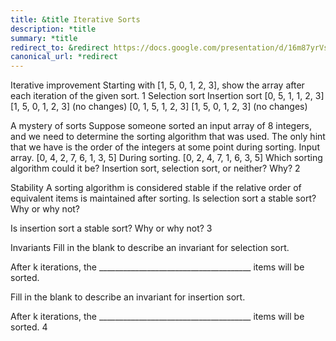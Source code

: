```yaml
---
title: &title Iterative Sorts
description: *title
summary: *title
redirect_to: &redirect https://docs.google.com/presentation/d/16m87yrVshMG_XJmF6qYHfWVJCbZMOFffSr-7Fwb6PpQ/edit?usp=sharing
canonical_url: *redirect
---
```


Iterative improvement
Starting with [1, 5, 0, 1, 2, 3], show the array after each iteration of the given sort.
1
Selection sort
Insertion sort
[0, 5, 1, 1, 2, 3]
[1, 5, 0, 1, 2, 3] (no changes)
[0, 1, 5, 1, 2, 3]
[1, 5, 0, 1, 2, 3] (no changes)

A mystery of sorts
Suppose someone sorted an input array of 8 integers, and we need to determine the sorting algorithm that was used. The only hint that we have is the order of the integers at some point during sorting.
Input array.		[0, 4, 2, 7, 6, 1, 3, 5]
During sorting.	[0, 2, 4, 7, 1, 6, 3, 5]
Which sorting algorithm could it be? Insertion sort, selection sort, or neither? Why?
2

Stability
A sorting algorithm is considered stable if the relative order of equivalent items is maintained after sorting.
Is selection sort a stable sort? Why or why not?



Is insertion sort a stable sort? Why or why not?
3

Invariants
Fill in the blank to describe an invariant for selection sort.

After k iterations, the ______________________________________ items will be sorted.


Fill in the blank to describe an invariant for insertion sort.

After k iterations, the ______________________________________ items will be sorted.
4

